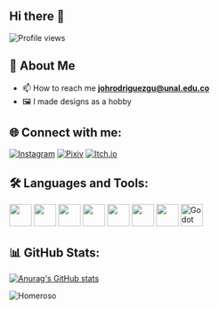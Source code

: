 ## Hi there 👋


![Profile views](https://komarev.com/ghpvc/?username=Homeroso&label=Profile%20views&color=47ffdd&style=flat)
<!--
**Homeroso/Homeroso** is a ✨ _special_ ✨ repository because its `README.md` (this file) appears on your GitHub profile.

Here are some ideas to get you started:

- 🔭 I’m currently working on ...
- 🌱 I’m currently learning ...
- 👯 I’m looking to collaborate on ...
- 🤔 I’m looking for help with ...
- 💬 Ask me about ...
- 📫 How to reach me: ...
- 😄 Pronouns: ...
- ⚡ Fun fact: ...
-->

## 🚀 About Me
- 📫 How to reach me **johrodriguezgu@unal.edu.co**
- 🖼️ I made designs as a hobby

## 🌐 Connect with me:
[![Instagram](https://img.shields.io/badge/Instagram-E4405F?style=for-the-badge&logo=instagram&logoColor=white)](https://www.instagram.com/homeroso__)
[![Pixiv](https://img.shields.io/badge/Pixiv-0096FA?style=for-the-badge&logo=pixiv&logoColor=white)](https://www.pixiv.net/en/users/100372064)
[![Itch.io](https://img.shields.io/badge/Itch.io-FA5C5C?style=for-the-badge&logo=itch.io&logoColor=white)](https://homeroso.itch.io)

## 🛠️ Languages and Tools:
<p align="left">
  <img src="https://cdn.jsdelivr.net/gh/devicons/devicon/icons/html5/html5-original.svg" width="40" height="40"/>
  <img src="https://cdn.jsdelivr.net/gh/devicons/devicon/icons/css3/css3-original.svg" width="40" height="40"/>
  <img src="https://cdn.jsdelivr.net/gh/devicons/devicon/icons/javascript/javascript-original.svg" width="40" height="40"/>
  <img src="https://cdn.jsdelivr.net/gh/devicons/devicon/icons/react/react-original.svg" width="40" height="40"/>
  <img src="https://cdn.jsdelivr.net/gh/devicons/devicon/icons/redux/redux-original.svg" width="40" height="40"/>
  <img src="https://cdn.jsdelivr.net/gh/devicons/devicon/icons/nodejs/nodejs-original.svg" width="40" height="40"/>
  <img src="https://cdn.jsdelivr.net/gh/devicons/devicon/icons/tailwindcss/tailwindcss-original.svg" width="40" height="40"/>
  <img src="https://cdn.jsdelivr.net/gh/devicons/devicon/icons/godot/godot-original.svg" alt="Godot" width="40" height="40"/>
</p>

## 📊 GitHub Stats:
[![Anurag's GitHub stats](https://github-readme-stats.vercel.app/api?username=Homeroso&theme=dark)](https://github.com/anuraghazra/github-readme-stats)

<p><img align="center" src="https://github-readme-streak-stats.herokuapp.com/?user=Homeroso&theme=dark" alt="Homeroso" /></p>
